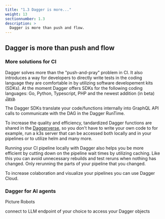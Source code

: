 ```yaml
---
title: "1.3 Dagger is more..."
weight: 13
sectionnumber: 1.3
description: >
  Dagger is more than push and flow.
---
```



## Dagger is more than push and flow


### More solutions for CI

Dagger solves more than the "push-and-pray" problem in CI.
It also introduces a way for developers to directly write tests in the coding language they are comfortable in by utilizing software developement kits (SDKs).
At the moment Dagger offers SDKs for the following coding languages: Go, Python, Typescript, PHP and the newest addition (in beta) [Java](https://dagger.io/blog/java-sdk).

The Dagger SDKs translate your code/functions internally into GraphQL API calls to communicate with the DAG in the Dagger RunTime.

To increase the quality and efficiency, tandardized Dagger functions are shared in the [Daggerverse](https://daggerverse.dev/), so you don't have to write your own code to for example, run a k3s server that can be accessed both locally and in your pipelines or to utilize helm and many more.

Running your CI pipeline locally with Dagger also helps you be more efficient by cutting down on the pipeline wait times by utilizing caching. Like this you can avoid unnecessary rebuilds and test reruns when nothing has changed. Only rerunning the parts of your pipeline that you changed.

To increase colaboration and visualize your pipelines you can use Dagger Cloud.


### Dagger for AI agents

Picture Robots

connect to LLM endpoint of your choice to access your Dagger objects

